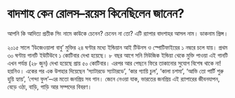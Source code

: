 # বাদশাহ কেন রোলস–রয়েস কিনেছিলেন জানেন?

আপনি কি আদিত্য প্রতীক সিং নামে কাউকে চেনেন? চেনেন না তো? এটি র‍্যাপার বাদশাহর আসল নাম। ডাকনাম প্রিন্স।

২০১৫ সালে ‘ডিজেওয়ালা বাবু’ মুক্তির ২৪ ঘণ্টার মধ্যে ইন্ডিয়ান আই টিউনস ও স্পোটিফাইয়ের ১ নম্বরে চলে যায়। প্রথম ৩০ ঘণ্টায় গানটি ইউটিউবে ১ কোটিবার দেখা হয়েছে। ৮ বছর আগে সনি মিউজিক ইন্ডিয়া থেকে মুক্তি পাওয়া এই গানটি এখন পর্যন্ত (২৮ জুন) দেখা হয়েছে প্রায় ৫০ কোটিবার। এরপর আর পেছনে ফিরে তাকানোর সুযোগ বিশেষ থাকে না! হয়নিও। একের পর এক উপহার দিয়েছেন ‘স্যাটারডে স্যাটারডে’, ‘কার গ্যায়ি চুল’, ‘কালা চশমা’, ‘আভি তো পার্টি শুরু হুয়ি হ্যায়’, ‘গেন্দা ফুল’–এর মতো জনপ্রিয় সব গান। জেনে নেওয়া যাক, ভারতের জনপ্রিয় এই র‍্যাপারের জীবনযাপন, বেড়ে ওঠা, বাড়ি, গাড়ি আর সম্পদের বিবরণ।
